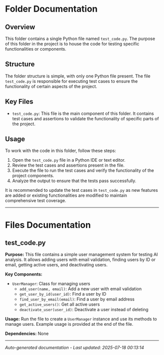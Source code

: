 # Folder Documentation

## Overview
This folder contains a single Python file named `test_code.py`. The purpose of this folder in the project is to house the code for testing specific functionalities or components.

## Structure
The folder structure is simple, with only one Python file present. The file `test_code.py` is responsible for executing test cases to ensure the functionality of certain aspects of the project.

## Key Files
- `test_code.py`: This file is the main component of this folder. It contains test cases and assertions to validate the functionality of specific parts of the project.

## Usage
To work with the code in this folder, follow these steps:
1. Open the `test_code.py` file in a Python IDE or text editor.
2. Review the test cases and assertions present in the file.
3. Execute the file to run the test cases and verify the functionality of the project components.
4. Analyze the output to ensure that the tests pass successfully.

It is recommended to update the test cases in `test_code.py` as new features are added or existing functionalities are modified to maintain comprehensive test coverage.

---

# Files Documentation

## test_code.py

**Purpose:** This file contains a simple user management system for testing AI analysis. It allows adding users with email validation, finding users by ID or email, getting active users, and deactivating users.

**Key Components:**
- `UserManager`: Class for managing users
  - `add_user(name, email)`: Add a new user with email validation
  - `get_user_by_id(user_id)`: Find a user by ID
  - `find_user_by_email(email)`: Find a user by email address
  - `get_active_users()`: Get all active users
  - `deactivate_user(user_id)`: Deactivate a user instead of deleting

**Usage:** Run the file to create a `UserManager` instance and use its methods to manage users. Example usage is provided at the end of the file.

**Dependencies:** None

---
*Auto-generated documentation - Last updated: 2025-07-18 00:13:14*
